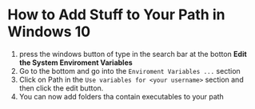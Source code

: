 # How to Add Stuff to Your Path in Windows 10

1. press the windows button of type in the search bar at the botton **Edit the System Enviroment Variables**
2. Go to the bottom and go into the `Enviroment Variables ...` section
3. Click on Path in the `Use variables for <your username>` section and then click the edit button.
4. You can now add folders tha contain executables to your path